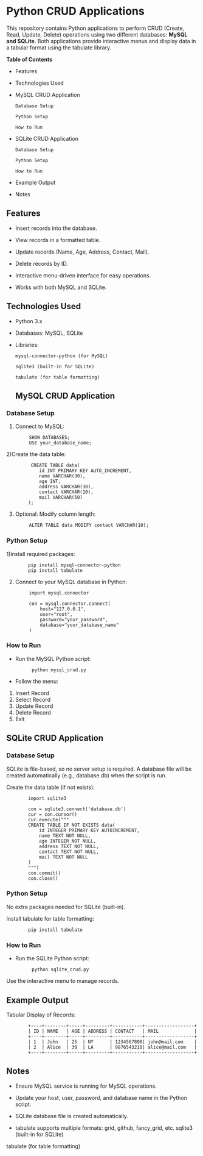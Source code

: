 # Python CRUD Applications

This repository contains Python applications to perform CRUD (Create, Read, Update, Delete) operations using two different databases: **MySQL and SQLite**. Both applications provide interactive menus and display data in a tabular format using the tabulate library.

**Table of Contents**

 * Features

* Technologies Used

* MySQL CRUD Application

      Database Setup
      
      Python Setup
      
      How to Run

* SQLite CRUD Application

      Database Setup
      
      Python Setup
      
      How to Run

* Example Output

* Notes


## Features

* Insert records into the database.

* View records in a formatted table.

* Update records (Name, Age, Address, Contact, Mail).

* Delete records by ID.

* Interactive menu-driven interface for easy operations.

* Works with both MySQL and SQLite.

## Technologies Used

* Python 3.x

* Databases: MySQL, SQLite

* Libraries:
      
      mysql-connector-python (for MySQL)
      
      sqlite3 (built-in for SQLite)
      
      tabulate (for table formatting)

  ## MySQL CRUD Application
### Database Setup

1) Connect to MySQL:

            SHOW DATABASES;
            USE your_database_name;

2)Create the data table:

             CREATE TABLE data(
                id INT PRIMARY KEY AUTO_INCREMENT,
                name VARCHAR(30),
                age INT,
                address VARCHAR(30),
                contact VARCHAR(10),
                mail VARCHAR(50)
            );
3) Optional: Modify column length:

            ALTER TABLE data MODIFY contact VARCHAR(10);

### Python Setup

1)Install required packages:

            pip install mysql-connector-python
            pip install tabulate


2) Connect to your MySQL database in Python:

            import mysql.connector
            
            con = mysql.connector.connect(
                host="127.0.0.1",
                user="root",
                password="your_password",
                database="your_database_name"
            )

### How to Run

* Run the MySQL Python script:

            python mysql_crud.py


* Follow the menu:

1. Insert Record
2. Select Record
3. Update Record
4. Delete Record
5. Exit
   
## SQLite CRUD Application
### Database Setup

SQLite is file-based, so no server setup is required. A database file will be created automatically (e.g., database.db) when the script is run.

Create the data table (if not exists):

            import sqlite3
            
            con = sqlite3.connect('database.db')
            cur = con.cursor()
            cur.execute("""
            CREATE TABLE IF NOT EXISTS data(
                id INTEGER PRIMARY KEY AUTOINCREMENT,
                name TEXT NOT NULL,
                age INTEGER NOT NULL,
                address TEXT NOT NULL,
                contact TEXT NOT NULL,
                mail TEXT NOT NULL
            )
            """)
            con.commit()
            con.close()

###  Python Setup

No extra packages needed for SQLite (built-in).

Install tabulate for table formatting:

            pip install tabulate

### How to Run

* Run the SQLite Python script:

            python sqlite_crud.py


Use the interactive menu to manage records.

## Example Output

Tabular Display of Records:

            +----+--------+-----+---------+-----------+------------------+
            | ID | NAME   | AGE | ADDRESS | CONTACT   | MAIL             |
            +----+--------+-----+---------+-----------+------------------+
            | 1  | John   | 25  | NY      | 1234567890| john@mail.com    |
            | 2  | Alice  | 30  | LA      | 9876543210| alice@mail.com   |
            +----+--------+-----+---------+-----------+------------------+

## Notes

* Ensure MySQL service is running for MySQL operations.

* Update your host, user, password, and database name in the Python script.

* SQLite database file is created automatically.

* tabulate supports multiple formats: grid, github, fancy_grid, etc.
sqlite3 (built-in for SQLite)

tabulate (for table formatting)
